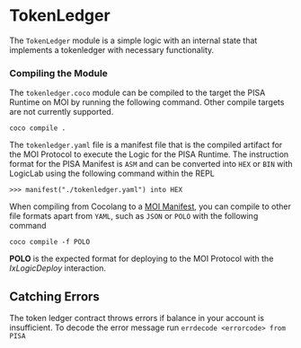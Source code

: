 # TokenLedger
The `TokenLedger` module is a simple logic with an internal 
state that implements a tokenledger with necessary functionality.

### Compiling the Module
The `tokenledger.coco` module can be compiled to the target the PISA Runtime on MOI
by running the following command. Other compile targets are not currently supported.
```shell
coco compile .
```

The `tokenledger.yaml` file is a manifest file that is the compiled artifact for 
the MOI Protocol to execute the Logic for the PISA Runtime. The instruction 
format for the PISA Manifest is `ASM` and can be converted into `HEX` or `BIN` 
with LogicLab using the following command within the REPL
```
>>> manifest("./tokenledger.yaml") into HEX
```

When compiling from Cocolang to a [MOI Manifest](https://sarvalabs.notion.site/Logic-Manifest-Standard-93f5fee1af8d4c3cad155b9827b97930?pvs=4), 
you can compile to other file formats apart from `YAML`, such as `JSON` or `POLO` with the following command
```shell
coco compile -f POLO
```

**POLO** is the expected format for deploying to the MOI Protocol with the _IxLogicDeploy_ interaction.

## Catching Errors
The token ledger contract throws errors if balance in your account is insufficient.
To decode the error message run ```errdecode <errorcode> from PISA```